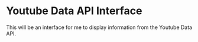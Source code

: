 # Youtube Data API Interface

This will be an interface for me to display information from the Youtube Data API.
